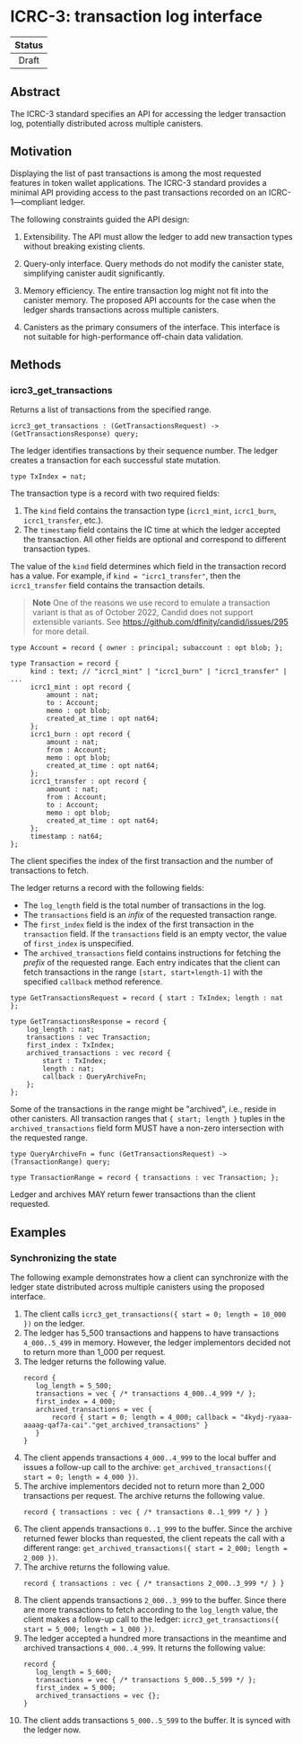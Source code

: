 # ICRC-3: transaction log interface

| Status |
|:------:|
| Draft  |

## Abstract

The ICRC-3 standard specifies an API for accessing the ledger transaction log, potentially distributed across multiple canisters.

## Motivation

Displaying the list of past transactions is among the most requested features in token wallet applications.
The ICRC-3 standard provides a minimal API providing access to the past transactions recorded on an ICRC-1—compliant ledger.

The following constraints guided the API design:

  1. Extensibility.
     The API must allow the ledger to add new transaction types without breaking existing clients.

  1. Query-only interface.
     Query methods do not modify the canister state, simplifying canister audit significantly.

  1. Memory efficiency.
     The entire transaction log might not fit into the canister memory.
     The proposed API accounts for the case when the ledger shards transactions across multiple canisters.

  1. Canisters as the primary consumers of the interface.
     This interface is not suitable for high-performance off-chain data validation.

## Methods

### icrc3_get_transactions

Returns a list of transactions from the specified range.

```candid "Methods" +=
icrc3_get_transactions : (GetTransactionsRequest) -> (GetTransactionsResponse) query;
```

The ledger identifies transactions by their sequence number.
The ledger creates a transaction for each successful state mutation.

```candid "Type definitions" +=
type TxIndex = nat;
```

The transaction type is a record with two required fields:
  1. The `kind` field contains the transaction type (`icrc1_mint`, `icrc1_burn`, `icrc1_transfer`, etc.).
  2. The `timestamp` field contains the IC time at which the ledger accepted the transaction.
All other fields are optional and correspond to different transaction types.

The value of the `kind` field determines which field in the transaction record has a value.
For example, if `kind = "icrc1_transfer"`, then the `icrc1_transfer` field contains the transaction details.

> **Note**
> One of the reasons we use record to emulate a transaction variant is that as of October 2022, Candid does not support extensible variants.
> See https://github.com/dfinity/candid/issues/295 for more detail.

```candid "Type definitions" +=
type Account = record { owner : principal; subaccount : opt blob; };

type Transaction = record {
     kind : text; // "icrc1_mint" | "icrc1_burn" | "icrc1_transfer" | ...
     icrc1_mint : opt record {
         amount : nat;
         to : Account;
         memo : opt blob;
         created_at_time : opt nat64;
     };
     icrc1_burn : opt record {
         amount : nat;
         from : Account;
         memo : opt blob;
         created_at_time : opt nat64;
     };
     icrc1_transfer : opt record {
         amount : nat;
         from : Account;
         to : Account;
         memo : opt blob;
         created_at_time : opt nat64;
     };
     timestamp : nat64;
};
```

The client specifies the index of the first transaction and the number of transactions to fetch.

The ledger returns a record with the following fields:
  * The `log_length` field is the total number of transactions in the log.
  * The `transactions` field is an _infix_ of the requested transaction range.
  * The `first_index` field is the index of the first transaction in the `transaction` field.
    If the `transactions` field is an empty vector, the value of `first_index` is unspecified.
  * The `archived_transactions` field contains instructions for fetching the _prefix_ of the requested range.
    Each entry indicates that the client can fetch transactions in the range `[start, start+length-1]` with the specified `callback` method reference.

```candid "Type definitions" +=
type GetTransactionsRequest = record { start : TxIndex; length : nat };

type GetTransactionsResponse = record {
    log_length : nat;
    transactions : vec Transaction;
    first_index : TxIndex;
    archived_transactions : vec record {
        start : TxIndex;
        length : nat;
        callback : QueryArchiveFn;
    };
};
```

Some of the transactions in the range might be "archived", i.e., reside in other canisters.
All transaction ranges that `{ start; length }` tuples in the `archived_transactions` field form MUST have a non-zero intersection with the requested range.

```candid "Type definitions" +=
type QueryArchiveFn = func (GetTransactionsRequest) -> (TransactionRange) query;

type TransactionRange = record { transactions : vec Transaction; };
```

Ledger and archives MAY return fewer transactions than the client requested.

## Examples

### Synchronizing the state

The following example demonstrates how a client can synchronize with the ledger state distributed across multiple canisters using the proposed interface.

  1. The client calls `icrc3_get_transactions({ start = 0; length = 10_000 })` on the ledger.
  2. The ledger has 5_500 transactions and happens to have transactions `4_000..5_499` in memory.
     However, the ledger implementors decided not to return more than 1_000 per request.
  3. The ledger returns the following value.
     ```candid
     record {
        log_length = 5_500;
        transactions = vec { /* transactions 4_000..4_999 */ };
        first_index = 4_000;
        archived_transactions = vec {
            record { start = 0; length = 4_000; callback = "4kydj-ryaaa-aaaag-qaf7a-cai"."get_archived_transactions" }
        }
     }
     ```
  4. The client appends transactions `4_000..4_999` to the local buffer and issues a follow-up call to the archive: `get_archived_transactions({ start = 0; length = 4_000 })`.
  5. The archive implementors decided not to return more than 2_000 transactions per request.
     The archive returns the following value.
     ```candid
     record { transactions : vec { /* transactions 0..1_999 */ } }
     ```
  6. The client appends transactions `0..1_999` to the buffer.
     Since the archive returned fewer blocks than requested, the client repeats the call with a different range: `get_archived_transactions({ start = 2_000; length = 2_000 })`.
  7. The archive returns the following value.
     ```candid
     record { transactions : vec { /* transactions 2_000..3_999 */ } }
     ```
  8. The client appends transactions `2_000..3_999` to the buffer.
     Since there are more transactions to fetch according to the `log_length` value, the client makes a follow-up call to the ledger: `icrc3_get_transactions({ start = 5_000; length = 1_000 })`.
  9. The ledger accepted a hundred more transactions in the meantime and archived transactions `4_000..4_999`.
     It returns the following value:
     ```candid
     record {
        log_length = 5_600;
        transactions = vec { /* transactions 5_000..5_599 */ };
        first_index = 5_000;
        archived_transactions = vec {};
     }
     ```
  10. The client adds transactions `5_000..5_599` to the buffer.
      It is synced with the ledger now.

<!--
```candid ICRC-3.did +=
<<<Type definitions>>>

service : {
  <<<Methods>>>
}
```
-->